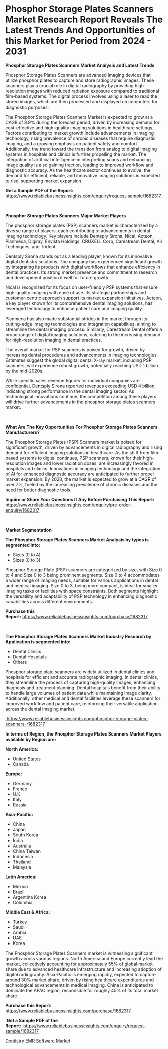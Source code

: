 <p><h1>Phosphor Storage Plates Scanners Market Research Report Reveals The Latest Trends And Opportunities of this Market for Period from 2024 - 2031</h1></p><p><strong>Phosphor Storage Plates Scanners Market Analysis and Latest Trends</strong></p>
<p><p>Phosphor Storage Plates Scanners are advanced imaging devices that utilize phosphor plates to capture and store radiographic images. These scanners play a crucial role in digital radiography by providing high-resolution images with reduced radiation exposure compared to traditional film-based systems. The digital process involves using a laser to read the stored images, which are then processed and displayed on computers for diagnostic purposes.</p><p>The Phosphor Storage Plates Scanners Market is expected to grow at a CAGR of 8.9% during the forecast period, driven by increasing demand for cost-effective and high-quality imaging solutions in healthcare settings. Factors contributing to market growth include advancements in imaging technology, rising prevalence of chronic diseases that require diagnostic imaging, and a growing emphasis on patient safety and comfort. Additionally, the trend toward the transition from analog to digital imaging systems in hospitals and clinics is further propelling the market. The integration of artificial intelligence in interpreting scans and enhancing image quality is also gaining traction, leading to improved workflow and diagnostic accuracy. As the healthcare sector continues to evolve, the demand for efficient, reliable, and innovative imaging solutions is expected to rise, supporting market expansion.</p></p>
<p><strong>Get a Sample PDF of the Report:&nbsp;</strong> <a href="https://www.reliablebusinessinsights.com/enquiry/request-sample/1682317?utm_campaign=75&utm_medium=2&utm_source=Github&utm_content=ia&utm_term=27122024&utm_id=phosphor-storage-plates-scanners">https://www.reliablebusinessinsights.com/enquiry/request-sample/1682317</a></p>
<p>&nbsp;</p>
<p><strong>Phosphor Storage Plates Scanners Major Market Players</strong></p>
<p><p>The phosphor storage plates (PSP) scanners market is characterized by a diverse range of players, each contributing to advancements in dental imaging technology. Key players include Dentsply Sirona, Nical, Acteon, Planmeca, Digiray, Envista Holdings, CRUXELL Corp, Carestream Dental, Air Techniques, and Trident.</p><p>Dentsply Sirona stands out as a leading player, known for its innovative digital dentistry solutions. The company has experienced significant growth by integrating its products with digital workflows that enhance efficiency in dental practices. Its strong market presence and commitment to research and development position it well for future growth.</p><p>Nical is recognized for its focus on user-friendly PSP systems that ensure high-quality imaging with ease of use. Its strategic partnerships and customer-centric approach support its market expansion initiatives. Acteon, a key player known for its comprehensive dental imaging solutions, has leveraged technology to enhance patient care and imaging quality.</p><p>Planmeca has also made substantial strides in the market through its cutting-edge imaging technologies and integration capabilities, aiming to streamline the dental imaging process. Similarly, Carestream Dental offers a broad range of digital imaging solutions, catering to the increasing demand for high-resolution imaging in dental practices.</p><p>The overall market for PSP scanners is poised for growth, driven by increasing dental procedures and advancements in imaging technologies. Estimates suggest the global digital dental X-ray market, including PSP scanners, will experience robust growth, potentially reaching USD 1 billion by the mid-2020s. </p><p>While specific sales revenue figures for individual companies are confidential, Dentsply Sirona reported revenues exceeding USD 4 billion, indicating strong performance in the dental imaging sector. As technological innovations continue, the competition among these players will drive further advancements in the phosphor storage plates scanners market.</p></p>
<p>&nbsp;</p>
<p><strong>What Are The Key Opportunities For Phosphor Storage Plates Scanners Manufacturers?</strong></p>
<p><p>The Phosphor Storage Plates (PSP) Scanners market is poised for significant growth, driven by advancements in digital radiography and rising demand for efficient imaging solutions in healthcare. As the shift from film-based systems to digital continues, PSP scanners, known for their high-resolution images and lower radiation doses, are increasingly favored in hospitals and clinics. Innovations in imaging technology and the integration of AI for enhanced diagnostic accuracy are anticipated to further propel market expansion. By 2028, the market is expected to grow at a CAGR of over 7%, fueled by the increasing prevalence of chronic diseases and the need for better diagnostic tools.</p></p>
<p><strong>Inquire or Share Your Questions If Any Before Purchasing This Report:</strong> <a href="https://www.reliablebusinessinsights.com/enquiry/pre-order-enquiry/1682317?utm_campaign=75&utm_medium=2&utm_source=Github&utm_content=ia&utm_term=27122024&utm_id=phosphor-storage-plates-scanners">https://www.reliablebusinessinsights.com/enquiry/pre-order-enquiry/1682317</a></p>
<p>&nbsp;</p>
<p><strong>Market Segmentation</strong></p>
<p><strong>The Phosphor Storage Plates Scanners Market Analysis by types is segmented into:</strong></p>
<p><ul><li>Sizes (0 to 4)</li><li>Sizes (0 to 3)</li></ul></p>
<p><p>Phosphor Storage Plate (PSP) scanners are categorized by size, with Size 0 to 4 and Size 0 to 3 being prominent segments. Size 0 to 4 accommodates a wider range of imaging needs, suitable for various applications in dental and medical imaging. Size 0 to 3, being more compact, is ideal for smaller imaging tasks or facilities with space constraints. Both segments highlight the versatility and adaptability of PSP technology in enhancing diagnostic capabilities across different environments.</p></p>
<p><strong>Purchase this Report:&nbsp;</strong><a href="https://www.reliablebusinessinsights.com/purchase/1682317?utm_campaign=75&utm_medium=2&utm_source=Github&utm_content=ia&utm_term=27122024&utm_id=phosphor-storage-plates-scanners">https://www.reliablebusinessinsights.com/purchase/1682317</a></p>
<p>&nbsp;</p>
<p><strong>The Phosphor Storage Plates Scanners Market Industry Research by Application is segmented into:</strong></p>
<p><ul><li>Dental Clinics</li><li>Dental Hospitals</li><li>Others</li></ul></p>
<p><p>Phosphor storage plate scanners are widely utilized in dental clinics and hospitals for efficient and accurate radiographic imaging. In dental clinics, they streamline the process of capturing high-quality images, enhancing diagnosis and treatment planning. Dental hospitals benefit from their ability to handle large volumes of patient data while maintaining image clarity. Additionally, other medical and dental facilities leverage these scanners for improved workflow and patient care, reinforcing their versatile application across the dental imaging market.</p></p>
<p><a href="https://www.reliablebusinessinsights.com/phosphor-storage-plates-scanners-r1682317?utm_campaign=75&utm_medium=2&utm_source=Github&utm_content=ia&utm_term=27122024&utm_id=phosphor-storage-plates-scanners">&nbsp;https://www.reliablebusinessinsights.com/phosphor-storage-plates-scanners-r1682317</a></p>
<p><strong>In terms of Region, the Phosphor Storage Plates Scanners Market Players available by Region are:</strong></p>
<p>
    <p> <strong> North America: </strong>
        <ul>
            <li>United States</li>
            <li>Canada</li>
        </ul>
        </p> 
    <p> <strong> Europe: </strong>
        <ul>
            <li>Germany</li>
            <li>France</li>
            <li>U.K.</li>
            <li>Italy</li>
            <li>Russia</li>
        </ul>
        </p> 
    <p> <strong> Asia-Pacific: </strong>
        <ul>
            <li>China</li>
            <li>Japan</li>
            <li>South Korea</li>
            <li>India</li>
            <li>Australia</li>
            <li>China Taiwan</li>
            <li>Indonesia</li>
            <li>Thailand</li>
            <li>Malaysia</li>
        </ul>
        </p> 
    <p> <strong> Latin America: </strong>
        <ul>
            <li>Mexico</li>
            <li>Brazil</li>
            <li>Argentina Korea</li>
            <li>Colombia</li>
        </ul>
        </p> 
    <p> <strong> Middle East & Africa: </strong>
        <ul>
            <li>Turkey</li>
            <li>Saudi</li>
            <li>Arabia</li>
            <li>UAE</li>
            <li>Korea</li>
        </ul>
    </p>
    </p>
<p><p>The Phosphor Storage Plates Scanners market is witnessing significant growth across various regions. North America and Europe currently lead the market, collectively accounting for approximately 55% of global market share due to advanced healthcare infrastructure and increasing adoption of digital radiography. Asia-Pacific is emerging rapidly, expected to capture around 30% market share, driven by rising healthcare expenditures and technological advancements in medical imaging. China is anticipated to dominate the APAC region, responsible for roughly 45% of its total market share.</p></p>
<p><strong>Purchase this Report: </strong><a href="https://www.reliablebusinessinsights.com/purchase/1682317?utm_campaign=75&utm_medium=2&utm_source=Github&utm_content=ia&utm_term=27122024&utm_id=phosphor-storage-plates-scanners">https://www.reliablebusinessinsights.com/purchase/1682317</a></p>
<p>&nbsp;<strong>Get a Sample PDF of the Report:&nbsp;&nbsp;</strong><a href="https://www.reliablebusinessinsights.com/enquiry/request-sample/1682317?utm_campaign=75&utm_medium=2&utm_source=Github&utm_content=ia&utm_term=27122024&utm_id=phosphor-storage-plates-scanners">https://www.reliablebusinessinsights.com/enquiry/request-sample/1682317</a></p>
<p><strong></strong></p>
<p><p><a href="https://github.com/bogganbillie6969/Market-Research-Report-List-1/blob/main/dentistry-emr-software-market.md?utm_campaign=75&utm_medium=2&utm_source=Github&utm_content=ia&utm_term=27122024&utm_id=phosphor-storage-plates-scanners">Dentistry EMR Software Market</a></p></p>